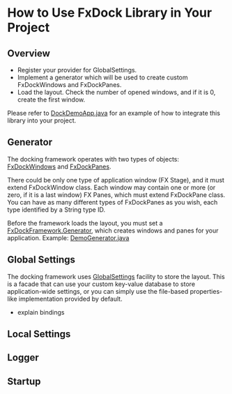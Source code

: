 # How to Use FxDock Library in Your Project

## Overview

- Register your provider for GlobalSettings.
- Implement a generator which will be used to create custom FxDockWindows and FxDockPanes.
- Load the layout.  Check the number of opened windows, and if it is 0, create the first window.   

Please refer to [DockDemoApp.java](https://github.com/andy-goryachev/FxDock/blob/master/src/demo/dock/DockDemoApp.java) for an example of how to integrate this library into your project.

## Generator

The docking framework operates with two types of objects: 
[FxDockWindows](https://github.com/andy-goryachev/FxDock/blob/master/src/goryachev/fxdock/FxDockWindow.java)
and
[FxDockPanes](https://github.com/andy-goryachev/FxDock/blob/master/src/goryachev/fxdock/FxDockPane.java).

There could be only one type of application window (FX Stage), and it must extend FxDockWindow class.  Each window may contain one or more (or zero, if it is a last window) FX Panes, which must extend FxDockPane class.  You can have as many different types of FxDockPanes as you wish, each type identified by a String type ID.

Before the framework loads the layout, you must set a 
[FxDockFramework.Generator](https://github.com/andy-goryachev/FxDock/blob/master/src/goryachev/fxdock/FxDockFramework.java),
which creates windows and panes for your application.
Example:
[DemoGenerator.java](https://github.com/andy-goryachev/FxDock/blob/master/src/demo/dock/DemoGenerator.java)

## Global Settings

The docking framework uses 
[GlobalSettings](https://github.com/andy-goryachev/FxDock/blob/master/src/goryachev/common/util/GlobalSettings.java)
facility to store the layout.  This is a facade that can use your custom key-value database to store application-wide settings, or you
can simply use the file-based properties-like implementation provided by default.

- explain bindings


## Local Settings


## Logger


## Startup
